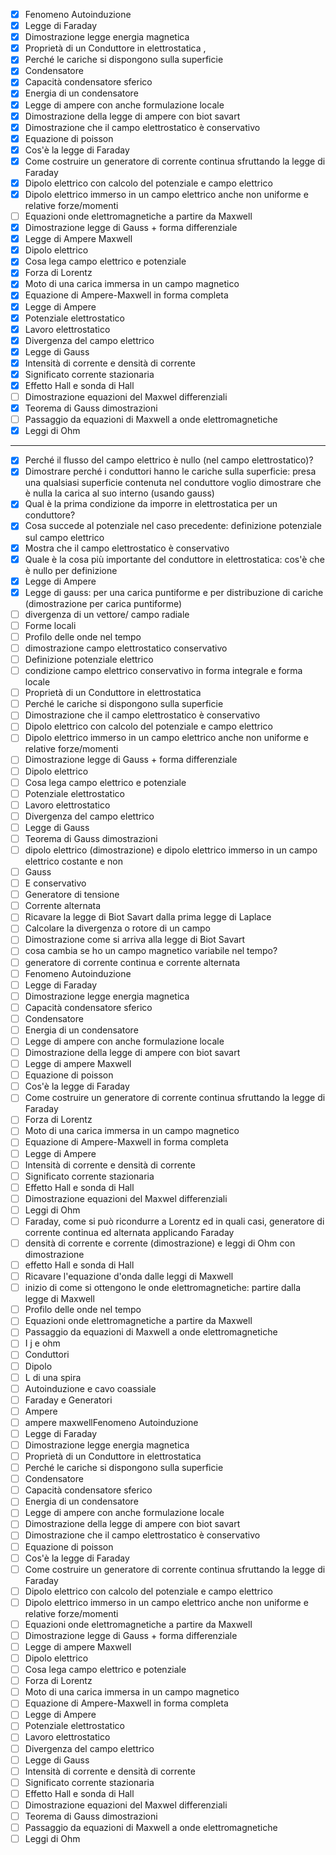 - [x] Fenomeno Autoinduzione
- [x] Legge di Faraday
- [x] Dimostrazione legge energia magnetica
- [x] Proprietà di un Conduttore in elettrostatica ,
- [x] Perché le cariche si dispongono sulla superficie
- [x] Condensatore
- [x] Capacità condensatore sferico
- [x] Energia di un condensatore
- [x] Legge di ampere con anche  formulazione locale
- [x] Dimostrazione della legge di ampere con biot savart
- [x] Dimostrazione che il campo elettrostatico è conservativo
- [x] Equazione di poisson
- [x] Cos'è la legge di Faraday
- [x] Come costruire un generatore di corrente continua sfruttando la legge di Faraday
- [x] Dipolo elettrico con calcolo del potenziale e campo elettrico
- [x] Dipolo elettrico immerso in un campo elettrico anche non uniforme e relative forze/momenti
- [ ] Equazioni onde elettromagnetiche a partire da Maxwell
- [x] Dimostrazione legge di Gauss + forma differenziale
- [x] Legge di Ampere Maxwell
- [x] Dipolo elettrico
- [x] Cosa lega campo elettrico e potenziale
- [x] Forza di Lorentz
- [x] Moto di una carica immersa in un campo magnetico
- [x] Equazione di Ampere-Maxwell in forma completa
- [x] Legge di Ampere
- [x] Potenziale elettrostatico
- [x] Lavoro elettrostatico
- [x] Divergenza del campo elettrico
- [x] Legge di Gauss
- [x] Intensità di corrente e densità di corrente
- [x] Significato corrente stazionaria
- [x] Effetto Hall e sonda di Hall
- [ ] Dimostrazione equazioni del Maxwel differenziali
- [x] Teorema di Gauss dimostrazioni
- [ ] Passaggio da equazioni di Maxwell a onde elettromagnetiche
- [x] Leggi di Ohm
___

- [x] Perché il flusso del campo elettrico è nullo (nel campo elettrostatico)?
- [x] Dimostrare perché i conduttori hanno le cariche sulla superficie: presa una qualsiasi superficie contenuta nel conduttore voglio dimostrare che è nulla la carica al suo interno (usando gauss)
- [x] Qual è la prima condizione da imporre in elettrostatica per un conduttore?
- [x] Cosa succede al potenziale nel caso precedente: definizione potenziale sul campo elettrico
- [x] Mostra che il campo elettrostatico è conservativo
- [x] Quale è la cosa più importante del conduttore in elettrostatica: cos'è che è nullo per definizione
- [x] Legge di Ampere
- [x] Legge di gauss: per una carica puntiforme e per distribuzione di cariche (dimostrazione per carica puntiforme)
- [ ] divergenza di un vettore/ campo radiale
- [ ] Forme locali
- [ ] Profilo delle onde nel tempo
- [ ] dimostrazione campo elettrostatico conservativo
- [ ] Definizione potenziale elettrico
- [ ] condizione campo elettrico conservativo in forma integrale e forma locale
- [ ] Proprietà di un Conduttore in elettrostatica
- [ ] Perché le cariche si dispongono sulla superficie
- [ ] Dimostrazione che il campo elettrostatico è conservativo
- [ ] Dipolo elettrico con calcolo del potenziale e campo elettrico
- [ ] Dipolo elettrico immerso in un campo elettrico anche non uniforme e relative forze/momenti
- [ ] Dimostrazione legge di Gauss + forma differenziale
- [ ] Dipolo elettrico
- [ ] Cosa lega campo elettrico e potenziale
- [ ] Potenziale elettrostatico
- [ ] Lavoro elettrostatico
- [ ] Divergenza del campo elettrico
- [ ] Legge di Gauss
- [ ] Teorema di Gauss dimostrazioni
- [ ] dipolo elettrico (dimostrazione) e dipolo elettrico immerso in un campo elettrico costante e non
- [ ] Gauss
- [ ] E conservativo
- [ ] Generatore di tensione
- [ ] Corrente alternata
- [ ] Ricavare la legge di Biot Savart dalla prima legge di Laplace
- [ ] Calcolare la divergenza o rotore di un campo
- [ ] Dimostrazione come si arriva alla legge di Biot Savart
- [ ] cosa cambia se ho un campo magnetico variabile nel tempo?
- [ ] generatore di corrente continua e corrente alternata
- [ ] Fenomeno Autoinduzione
- [ ] Legge di Faraday
- [ ] Dimostrazione legge energia magnetica
- [ ] Capacità condensatore sferico
- [ ] Condensatore
- [ ] Energia di un condensatore
- [ ] Legge di ampere con anche formulazione locale
- [ ] Dimostrazione della legge di ampere con biot savart
- [ ] Legge di ampere Maxwell
- [ ] Equazione di poisson
- [ ] Cos'è la legge di Faraday
- [ ] Come costruire un generatore di corrente continua sfruttando la legge di Faraday
- [ ] Forza di Lorentz
- [ ] Moto di una carica immersa in un campo magnetico
- [ ] Equazione di Ampere-Maxwell in forma completa
- [ ] Legge di Ampere
- [ ] Intensità di corrente e densità di corrente
- [ ] Significato corrente stazionaria
- [ ] Effetto Hall e sonda di Hall
- [ ] Dimostrazione equazioni del Maxwel differenziali
- [ ] Leggi di Ohm
- [ ] Faraday, come si può ricondurre a Lorentz ed in quali casi, generatore di corrente continua ed alternata applicando Faraday
- [ ] densità di corrente e corrente (dimostrazione) e leggi di Ohm con dimostrazione
- [ ] effetto Hall e sonda di Hall
- [ ] Ricavare l'equazione d'onda dalle leggi di Maxwell
- [ ] inizio di come si ottengono le onde elettromagnetiche: partire dalla legge di Maxwell
- [ ] Profilo delle onde nel tempo
- [ ] Equazioni onde elettromagnetiche a partire da Maxwell
- [ ] Passaggio da equazioni di Maxwell a onde elettromagnetiche
- [ ] I j e ohm
- [ ] Conduttori
- [ ] Dipolo
- [ ] L di una spira
- [ ] Autoinduzione e cavo coassiale
- [ ] Faraday e Generatori
- [ ] Ampere
- [ ] ampere maxwellFenomeno Autoinduzione
- [ ] Legge di Faraday
- [ ] Dimostrazione legge energia magnetica
- [ ] Proprietà di un Conduttore in elettrostatica
- [ ] Perché le cariche si dispongono sulla superficie
- [ ] Condensatore
- [ ] Capacità condensatore sferico
- [ ] Energia di un condensatore
- [ ] Legge di ampere con anche formulazione locale
- [ ] Dimostrazione della legge di ampere con biot savart
- [ ] Dimostrazione che il campo elettrostatico è conservativo
- [ ] Equazione di poisson
- [ ] Cos'è la legge di Faraday
- [ ] Come costruire un generatore di corrente continua sfruttando la legge di Faraday
- [ ] Dipolo elettrico con calcolo del potenziale e campo elettrico
- [ ] Dipolo elettrico immerso in un campo elettrico anche non uniforme e relative forze/momenti
- [ ] Equazioni onde elettromagnetiche a partire da Maxwell
- [ ] Dimostrazione legge di Gauss + forma differenziale
- [ ] Legge di ampere Maxwell
- [ ] Dipolo elettrico
- [ ] Cosa lega campo elettrico e potenziale
- [ ] Forza di Lorentz
- [ ] Moto di una carica immersa in un campo magnetico
- [ ] Equazione di Ampere-Maxwell in forma completa
- [ ] Legge di Ampere
- [ ] Potenziale elettrostatico
- [ ] Lavoro elettrostatico
- [ ] Divergenza del campo elettrico
- [ ] Legge di Gauss
- [ ] Intensità di corrente e densità di corrente
- [ ] Significato corrente stazionaria
- [ ] Effetto Hall e sonda di Hall
- [ ] Dimostrazione equazioni del Maxwel differenziali
- [ ] Teorema di Gauss dimostrazioni
- [ ] Passaggio da equazioni di Maxwell a onde elettromagnetiche
- [ ] Leggi di Ohm